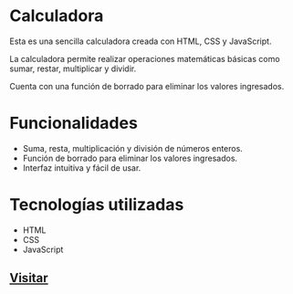 <h1>Calculadora</h1>
<p>
Esta es una sencilla calculadora creada con HTML, CSS y JavaScript.

La calculadora permite realizar operaciones matemáticas básicas como sumar, restar, multiplicar y dividir. 

Cuenta con una función de borrado para eliminar los valores ingresados.
</p>

<h1>Funcionalidades</h1>
<ul>
<li>
Suma, resta, multiplicación y división de números enteros.
<li>
Función de borrado para eliminar los valores ingresados.
<li>
Interfaz intuitiva y fácil de usar.
</ul>

<h1>Tecnologías utilizadas</h1>
<ul>
<li>
HTML
<li>
CSS
<li>
JavaScript
</ul>
<h2>
  <a href="https://leoromero1.github.io/Calculadora/">Visitar</a>
</h2>
